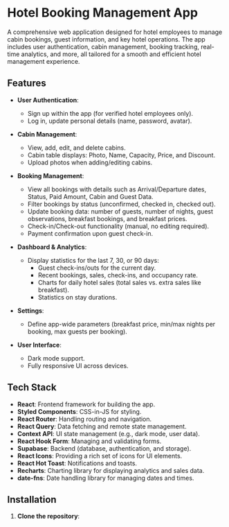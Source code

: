 # Hotel Booking Management App

A comprehensive web application designed for hotel employees to manage cabin bookings, guest information, and key hotel operations. The app includes user authentication, cabin management, booking tracking, real-time analytics, and more, all tailored for a smooth and efficient hotel management experience.

## Features

- **User Authentication**:  
  - Sign up within the app (for verified hotel employees only).  
  - Log in, update personal details (name, password, avatar).  

- **Cabin Management**:  
  - View, add, edit, and delete cabins.  
  - Cabin table displays: Photo, Name, Capacity, Price, and Discount.  
  - Upload photos when adding/editing cabins.  

- **Booking Management**:  
  - View all bookings with details such as Arrival/Departure dates, Status, Paid Amount, Cabin and Guest Data.  
  - Filter bookings by status (unconfirmed, checked in, checked out).  
  - Update booking data: number of guests, number of nights, guest observations, breakfast bookings, and breakfast prices.  
  - Check-in/Check-out functionality (manual, no editing required).  
  - Payment confirmation upon guest check-in.  

- **Dashboard & Analytics**:  
  - Display statistics for the last 7, 30, or 90 days:  
    - Guest check-ins/outs for the current day.  
    - Recent bookings, sales, check-ins, and occupancy rate.  
    - Charts for daily hotel sales (total sales vs. extra sales like breakfast).  
    - Statistics on stay durations.  

- **Settings**:  
  - Define app-wide parameters (breakfast price, min/max nights per booking, max guests per booking).  

- **User Interface**:  
  - Dark mode support.  
  - Fully responsive UI across devices.

## Tech Stack

- **React**: Frontend framework for building the app.
- **Styled Components**: CSS-in-JS for styling.
- **React Router**: Handling routing and navigation.
- **React Query**: Data fetching and remote state management.
- **Context API**: UI state management (e.g., dark mode, user data).
- **React Hook Form**: Managing and validating forms.
- **Supabase**: Backend (database, authentication, and storage).
- **React Icons**: Providing a rich set of icons for UI elements.
- **React Hot Toast**: Notifications and toasts.
- **Recharts**: Charting library for displaying analytics and sales data.
- **date-fns**: Date handling library for managing dates and times.

## Installation

1. **Clone the repository**:

```bash

